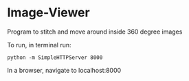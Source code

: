 # Image-Viewer
Program to stitch and move around inside 360 degree images

To run, in terminal run:
  
    python -m SimpleHTTPServer 8000

In a browser, navigate to localhost:8000
